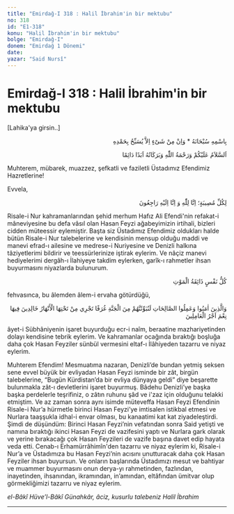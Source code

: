 ```yaml
---
title: "Emirdağ-I 318 : Halil İbrahim'in bir mektubu"
no: 318
id: "E1-318"
konu: "Halil İbrahim'in bir mektubu"
bolge: "Emirdağ-I"
donem: "Emirdağ 1 Dönemi"
date: 
yazar: "Said Nursî"
---
```


# Emirdağ-I 318 : Halil İbrahim'in bir mektubu

<p class="takdim">[Lahika'ya girsin..]</p>

<p class="arabic" dir="rtl" title="Meal: “Subhân Allah’ın adıyla” * “Hiçbir şey yoktur ki O'nu hamd ile tesbih etmesin” [İsrâ 17:44]">بِاسْمِهِ سُبْحَانَهُ * وَاِنْ مِنْ شَىْءٍ اِلاَّ يُسَبِّحُ بِحَمْدِهِ</p>

<p class="arabic" dir="rtl" title="Meal: “Allah’ın selâmı, rahmeti ve bereketleri, ebedî ve dâimî olarak üzerinize olsun.”">اَلسَّلاَمُ عَلَيْكُمْ وَرَحْمَةُ اللّٰهِ وَبَرَكَاتُهُ اَبَدًا دَائِمًا</p>

Muhterem, mübarek, muazzez, şefkatli ve faziletli Üstadımız Efendimiz Hazretlerine!

Evvela,

<p class="arabic" dir="rtl" title="Meal: “Her türlü musibet için (şu ayeti söyleriz): Biz şüphesiz Allah'a aidiz ve şüphesiz Ona döneceğiz.” [Bakara Suresi, 2:156]"> لِكُلِّ مُصِيبَةٍ؛ اِنَّا لِلّٰهِ وَ اِنَّا اِلَيْهِ رَاجِعُونَ </p>

Risale-i Nur kahramanlarından şehid merhum Hafız Ali Efendi'nin refakat-i mâneviyesine bu defa vâsıl olan Hasan Feyzi ağabeyimizin irtihali, bizleri cidden müteessir eylemiştir. Başta siz Üstadımız Efendimiz oldukları halde bütün Risale-i Nur talebelerine ve kendisinin mensup olduğu maddi ve manevi efrad-ı ailesine ve medrese-i Nuriyesine ve Denizli halkına tâziyetlerimi bildirir ve teessürlerinize iştirak eylerim. Ve nâçiz manevi hediyelerimi dergâh-ı İlahiyeye takdim eylerken, garîk-ı rahmetler ihsan buyurmasını niyazlarda bulunurum.

<p class="arabic" dir="rtl" title="Meal: “Her nefis ölümü tadıcıdır.” [Ankebut Sûresi, 29:57]">كُلُّ نَفْسٍ ذَائِقَةُ الْمَوْتِ</p>

fehvasınca, bu âlemden âlem-i ervaha götürdüğü,

<p class="arabic" dir="rtl" title="Meal: “İman edip salih amel işleyenler var ya, onları içinden ırmaklar akan ve içinde ebedi kalacakları cennet köşklerine yerleştireceğiz. Çalışanların mükafatı ne güzeldir!” [Ankebut Sûresi 29:58]">وَالَّذِينَ اٰمَنُوا وَعَمِلُوا الصَّالِحَاتِ لَنُبَوِّئَنَّهُمْ مِنَ الْجَنَّةِ غُرَفًا تَجْرِي مِنْ تَحْتِهَا الْأَنْهَارُ خَالِدِينَ فِيهَا نِعْمَ اَجْرُ الْعَامِلِينَ</p>

âyet-i Sübhâniyenin işaret buyurduğu ecr-i naîm, beraatine mazhariyetinden dolayı kendisine tebrik eylerim. Ve kahramanlar ocağında bıraktığı boşluğa daha çok Hasan Feyziler sünbül vermesini eltaf-ı İlâhiyeden tazarru ve niyaz eylerim.

Muhterem Efendim! Mesmuatıma nazaran, Denizli’de bundan yetmiş seksen sene evvel büyük bir evliyadan Hasan Feyzi isminde bir zât, birgün talebelerine, “Bugün Kürdistan’da bir evliya dünyaya geldi” diye beşarette bulunmakla zât-ı devletlerini işaret buyurmuş. Bâdehu Denizli’ye başka başka perdelerle teşrifiniz, o zâtın ruhunu şâd ve i'zaz için olduğunu telakki etmiştim. Ve az zaman sonra aynı isimde müteveffa Hasan Feyzi Efendinin Risale-i Nur’a hürmetle birinci Hasan Feyzi’ye imtisalen istikbal etmesi ve Nurlara taaşşukla idhal-i envar olması, bu kanaatimi kat kat ziyadeleştirdi. Şimdi de düşündüm: Birinci Hasan Feyzi’nin vefatından sonra Said yetişti ve namına bıraktığı ikinci Hasan Feyzi de vazifesini yaptı ve Nurlara gark olarak ve yerine bırakacağı çok Hasan Feyzileri de vazife başına davet edip hayata veda etti. Cenab-ı Erhamürrâhimîn'den tazarru ve niyaz eylerim ki, Risale-i Nur’a ve Üstadımıza bu Hasan Feyzi’nin acısını unutturacak daha çok Hasan Feyziler ihsan buyursun. Ve onların başlarında Üstadımızı mesut ve bahtiyar ve muammer buyurmasını onun derya-yı rahmetinden, fazlından, inayetinden, ihsanından, ikramından, in’amından, eltâfından ümitvar olup görmekliğimizi tazarru ve niyaz eylerim.

*el-Bâkî Hüve’l-Bâkî*
*Günahkâr, âciz, kusurlu talebeniz*
*Halil İbrahim*

***
